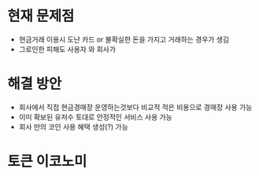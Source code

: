 # 현재 문제점
- 현금거래 이용시 도난 카드 or 불확실한 돈을 가지고 거래하는 경우가 생김  
- 그로인한 피해도 사용자 와 회사가 

# 해결 방안
- 회사에서 직접 현금경매장 운영하는것보다 비교적 적은 비용으로 경매장 사용 가능
- 이미 확보된 유저수 토대로 안정적인 서비스 사용 가능
- 회사 만의 코인 사용 혜택 생성(?) 가능

# 토큰 이코노미
